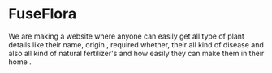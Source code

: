 # FuseFlora
We are making a website where anyone can easily get all type of plant details like their name, origin , required whether, their all kind of disease and also all kind of natural fertilizer's  and how easily they can make them in their home .

